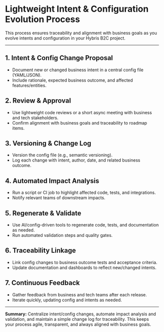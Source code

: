 # Lightweight Intent & Configuration Evolution Process

This process ensures traceability and alignment with business goals as you evolve intents and configuration in your Hybris B2C project.

---

## 1. Intent & Config Change Proposal
- Document new or changed business intent in a central config file (YAML/JSON).
- Include rationale, expected business outcome, and affected features/entities.

## 2. Review & Approval
- Use lightweight code reviews or a short async meeting with business and tech stakeholders.
- Confirm alignment with business goals and traceability to roadmap items.

## 3. Versioning & Change Log
- Version the config file (e.g., semantic versioning).
- Log each change with intent, author, date, and related business outcome.

## 4. Automated Impact Analysis
- Run a script or CI job to highlight affected code, tests, and integrations.
- Notify relevant teams of downstream impacts.

## 5. Regenerate & Validate
- Use AI/config-driven tools to regenerate code, tests, and documentation as needed.
- Run automated validation steps and quality gates.

## 6. Traceability Linkage
- Link config changes to business outcome tests and acceptance criteria.
- Update documentation and dashboards to reflect new/changed intents.

## 7. Continuous Feedback
- Gather feedback from business and tech teams after each release.
- Iterate quickly, updating config and intents as needed.

---

**Summary:**
Centralize intent/config changes, automate impact analysis and validation, and maintain a simple change log for traceability. This keeps your process agile, transparent, and always aligned with business goals. 